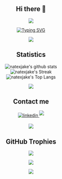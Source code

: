 <div align=center>
  
## Hi there 👋

<a href="https://www.youtube.com/watch?v=dQw4w9WgXcQ"><img src="https://user-images.githubusercontent.com/73097560/115834477-dbab4500-a447-11eb-908a-139a6edaec5c.gif"></a>

<p>
  
<a href="https://git.io/typing-svg">

  <img src="https://readme-typing-svg.herokuapp.com?font=Poppins&size=30&pause=1000&color=0096FF&center=true&vCenter=true&width=600&height=100&lines=Nathan+Andrew+Suarez;Machine+Learning;Deep+Learning;Artificial+Intelligence;+Computer+Vision;+Natural+Language+Processing;Automation;" alt="Typing SVG" />

</a>

</p>

<a href="https://www.youtube.com/watch?v=dQw4w9WgXcQ"><img src="https://user-images.githubusercontent.com/73097560/115834477-dbab4500-a447-11eb-908a-139a6edaec5c.gif"></a>

## Statistics
  
![natexjake's github stats](https://github-readme-stats.vercel.app/api?username=natexjake&theme=tokyonight&hide_border=false&include_all_commits=true&count_private=true) </br>
![natexjake's Streak](https://github-readme-streak-stats.herokuapp.com/?user=natexjake&theme=tokyonight&hide_border=false) </br>
![natexjake's Top Langs](https://github-readme-stats.vercel.app/api/top-langs/?username=natexjake&theme=tokyonight&hide_border=false&include_all_commits=true&count_private=true&layout=compact)

<a href="https://www.youtube.com/watch?v=dQw4w9WgXcQ"><img src="https://user-images.githubusercontent.com/73097560/115834477-dbab4500-a447-11eb-908a-139a6edaec5c.gif"></a>

## Contact me

<a href="https://www.linkedin.com/in/nathan-andrew-suarez-92a99b1aa/" target="_blank">
<img src="https://img.shields.io/badge/linkedin:  Nathan Andrew Suarez-%2300acee.svg?color=405DE6&style=for-the-badge&logo=linkedin&logoColor=white" alt=linkedin style="margin-bottom: 5px;"/>
</a>

<a href="mailto:snathanandrew@gmail.com" target="_blank">
<img src="https://img.shields.io/badge/gmail:  Nathan Andrew Suarez-%23EA4335.svg?style=for-the-badge&logo=gmail&logoColor=white" t=mail style="margin-bottom: 5px;" />
</a>

<a href="https://www.youtube.com/watch?v=dQw4w9WgXcQ"><img src="https://user-images.githubusercontent.com/73097560/115834477-dbab4500-a447-11eb-908a-139a6edaec5c.gif"></a>

## GitHub Trophies
![](https://github-profile-trophy.vercel.app/?username=natexjake&theme=tokyonight&no-frame=false&no-bg=false&margin-w=4)

<a href="https://www.youtube.com/watch?v=dQw4w9WgXcQ"><img src="https://user-images.githubusercontent.com/73097560/115834477-dbab4500-a447-11eb-908a-139a6edaec5c.gif"></a>

[![](https://visitcount.itsvg.in/api?id=natexjake&icon=0&color=1)](https://visitcount.itsvg.in)

</div>

<!--
**natexjake/natexjake** is a ✨ _special_ ✨ repository because its `README.md` (this file) appears on your GitHub profile.

Here are some ideas to get you started:

- 🔭 I’m currently working on ...
- 🌱 I’m currently learning ...
- 👯 I’m looking to collaborate on ...
- 🤔 I’m looking for help with ...
- 💬 Ask me about ...
- 📫 How to reach me: ...
- 😄 Pronouns: ...
- ⚡ Fun fact: ...
-->

